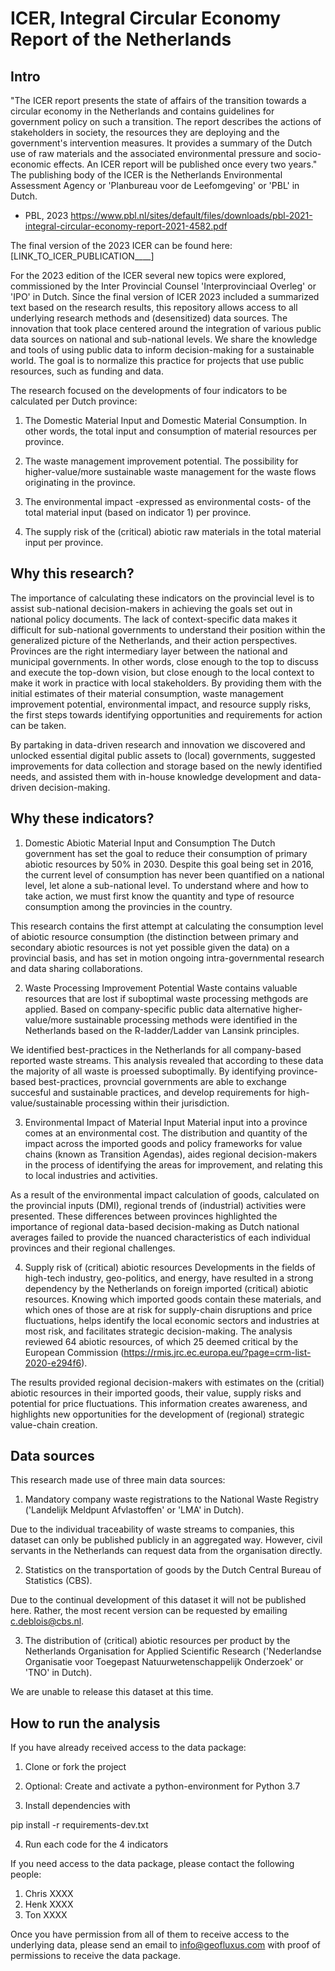 # ICER, Integral Circular Economy Report of the Netherlands


## Intro

"The ICER report presents the state of affairs of the transition towards a circular economy in the Netherlands and contains guidelines for government policy on such a transition. The report describes the actions of stakeholders in society, the resources they are deploying and the government's intervention measures. It provides a summary of the Dutch use of raw materials and the associated environmental pressure and socio-economic effects. An ICER report will be published once every two years." The publishing body of the ICER is the Netherlands Environmental Assessment Agency or 'Planbureau voor de Leefomgeving' or 'PBL' in Dutch.

- PBL, 2023 https://www.pbl.nl/sites/default/files/downloads/pbl-2021-integral-circular-economy-report-2021-4582.pdf

The final version of the 2023 ICER can be found here:
[LINK_TO_ICER_PUBLICATION____]

For the 2023 edition of the ICER several new topics were explored, commissioned by the Inter Provincial Counsel 'Interprovinciaal Overleg' or 'IPO' in Dutch. Since the final version of ICER 2023 included a summarized text based on the research results, this repository allows access to all underlying research methods and (desensitized) data sources. The innovation that took place centered around the integration of various public data sources on national and sub-national levels. We share the knowledge and tools of using public data to inform decision-making for a sustainable world. The goal is to normalize this practice for projects that use public resources, such as funding and data. 

The research focused on the developments of four indicators to be calculated per Dutch province:

1) The Domestic Material Input and Domestic Material Consumption. In other words, the total input and consumption of material resources per province. 

2) The waste management improvement potential. The possibility for higher-value/more sustainable waste management for the waste flows originating in the province. 

3) The environmental impact -expressed as environmental costs- of the total material input (based on indicator 1) per province. 

4) The supply risk of the (critical) abiotic raw materials in the total material input per province. 


## Why this research?

The importance of calculating these indicators on the provincial level is to assist sub-national decision-makers in achieving the goals set out in national policy documents. The lack of context-specific data makes it difficult for sub-national governments to understand their position within the generalized picture of the Netherlands, and their action perspectives. Provinces are the right intermediary layer between the national and municipal governments. In other words, close enough to the top to discuss and execute the top-down vision, but close enough to the local context to make it work in practice with local stakeholders. 
By providing them with the initial estimates of their material consumption, waste management improvement potential, environmental impact, and resource supply risks, the first steps towards identifying opportunities and requirements for action can be taken. 

By partaking in data-driven research and innovation we discovered and unlocked essential digital public assets to (local) governments, suggested improvements for data collection and storage based on the newly identified needs, and assisted them with in-house knowledge development and data-driven decision-making. 


## Why these indicators?

1) Domestic Abiotic Material Input and Consumption
The Dutch government has set the goal to reduce their consumption of primary abiotic resources by 50% in 2030. Despite this goal being set in 2016, the current level of consumption has never been quantified on a national level, let alone a sub-national level. To understand where and how to take action, we must first know the quantity and type of resource consumption among the provincies in the country. 

This research contains the first attempt at calculating the consumption level of abiotic resource consumption (the distinction between primary and secondary abiotic resources is not yet possible given the data) on a provincial basis, and has set in motion ongoing intra-governmental research and data sharing collaborations. 

2) Waste Processing Improvement Potential
Waste contains valuable resources that are lost if suboptimal waste processing methgods are applied. Based on company-specific public data alternative higher-value/more sustainable processing methods were identified in the Netherlands based on the R-ladder/Ladder van Lansink principles. 

We identified best-practices in the Netherlands for all company-based reported waste streams. This analysis revealed that according to these data the majority of all waste is proessed suboptimally. By identifying province-based best-practices, provncial governments are able to exchange succesful and sustainable practices, and develop requirements for high-value/sustainable processing within their jurisdiction.

3) Environmental Impact of Material Input
Material input into a province comes at an environmental cost. The distribution and quantity of the impact across the imported goods and policy frameworks for value chains (known as Transition Agendas), aides regional decision-makers in the process of identifying the areas for improvement, and relating this to local industries and activities.

As a result of the environmental impact calculation of goods, calculated on the provincial inputs (DMI), regional trends of (industrial) activities were presented. These differences between provinces highlighted the importance of regional data-based decision-making as Dutch national averages failed to provide the nuanced characteristics of each individual provinces and their regional challenges. 

4) Supply risk of (critical) abiotic resources
Developments in the fields of high-tech industry, geo-politics, and energy, have resulted in a strong dependency by the Netherlands on foreign imported (critical) abiotic resources. Knowing which imported goods contain these materials, and which ones of those are at risk for supply-chain disruptions and price fluctuations, helps identify the local economic sectors and industries at most risk, and facilitates strategic decision-making. The analysis reviewed 64 abiotic resources, of which 25 deemed critical by the European Commission (https://rmis.jrc.ec.europa.eu/?page=crm-list-2020-e294f6).

The results provided regional decision-makers with estimates on the (critial) abiotic resources in their imported goods, their value, supply risks and potential for price fluctuations. This information creates awareness, and highlights new opportunities for the development of (regional) strategic value-chain creation.


## Data sources

This research made use of three main data sources:

1) Mandatory company waste registrations to the National Waste Registry ('Landelijk Meldpunt Afvlastoffen' or 'LMA' in Dutch). 

Due to the individual traceability of waste streams to companies, this dataset can only be published publicly in an aggregated way. However, civil servants in the Netherlands can request data from the organisation directly. 

2) Statistics on the transportation of goods by the Dutch Central Bureau of Statistics (CBS).

Due to the continual development of this dataset it will not be published here. Rather, the most recent version can be requested by emailing c.deblois@cbs.nl.

3) The distribution of (critical) abiotic resources per product by the Netherlands Organisation for Applied Scientific Research ('Nederlandse Organisatie voor Toegepast Natuurwetenschappelijk Onderzoek' or 'TNO' in Dutch).

We are unable to release this dataset at this time.

## How to run the analysis

If you have already received access to the data package:

1) Clone or fork the project

2) Optional: Create and activate a python-environment for Python 3.7

3) Install dependencies with

pip install -r requirements-dev.txt

4) Run each code for the 4 indicators

If you need access to the data package, please contact the following people:
1) Chris XXXX
2) Henk XXXX
3) Ton XXXX

Once you have permission from all of them to receive access to the underlying data, please send an email to info@geofluxus.com with proof of permissions to receive the data package.



